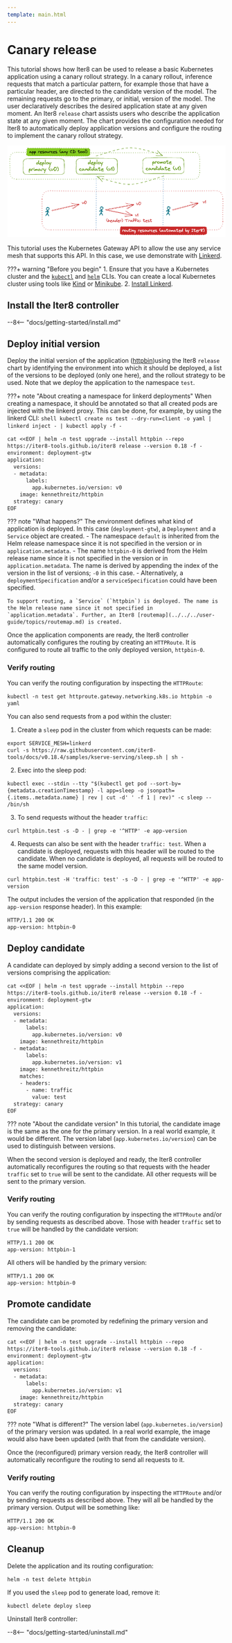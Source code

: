 ```yaml
---
template: main.html
---
```


# Canary release

This tutorial shows how Iter8 can be used to release a basic Kubernetes application using a canary rollout strategy. 
In a canary rollout, inference requests that match a particular pattern, for example those that have a particular header, are directed to the candidate version of the model. 
The remaining requests go to the primary, or initial, version of the model.
The user declaratively describes the desired application state at any given moment. 
An Iter8 `release` chart assists users who describe the application state at any given moment. 
The chart provides the configuration needed for Iter8 to automatically deploy application versions and configure the routing to implement the canary rollout strategy.

![Canary rollout](../../images/canary.png)

This tutorial uses the Kubernetes Gateway API to allow the use any service mesh that supports this API. In this case, we use demonstrate with [Linkerd](https://linkerd.io/).

???+ warning "Before you begin"
    1. Ensure that you have a Kubernetes cluster and the [`kubectl`](https://kubernetes.io/docs/reference/kubectl/) and [`helm`](https://helm.sh/) CLIs. You can create a local Kubernetes cluster using tools like [Kind](https://kind.sigs.k8s.io/) or [Minikube](https://minikube.sigs.k8s.io/docs/).
    2. [Install Linkerd](https://linkerd.io/2.14/getting-started/).

## Install the Iter8 controller

--8<-- "docs/getting-started/install.md"

## Deploy initial version

Deploy the initial version of the application ([httpbin](https://httpbin.org/))using the Iter8 `release` chart by identifying the environment into which it should be deployed, a list of the versions to be deployed (only one here), and the rollout strategy to be used. Note that we deploy the application to the namespace `test`. 

???+ note "About creating a namespace for linkerd deployments"
    When creating a namespace, it should be annotated so that all created pods are injected with the linkerd proxy. This can be done, for example, by using the linkerd CLI:
    ```shell
    kubectl create ns test --dry-run=client -o yaml | linkerd inject - | kubectl apply -f -
    ```

```shell
cat <<EOF | helm -n test upgrade --install httpbin --repo https://iter8-tools.github.io/iter8 release --version 0.18 -f -
environment: deployment-gtw
application: 
  versions:
  - metadata:
      labels:
        app.kubernetes.io/version: v0
    image: kennethreitz/httpbin
  strategy: canary
EOF
```

??? note "What happens?"
    The environment defines what kind of application is deployed. In this case (`deployment-gtw`), a `Deployment` and a `Service` object are created.
        - The namespace `default` is inherited from the Helm release namespace since it is not specified in the version or in `application.metadata`.
        - The name `httpbin-0` is derived from the Helm release name since it is not specified in the version or in `application.metadata`. The name is derived by appending the index of the version in the list of versions; `-0` in this case.
        - Alternatively, a `deploymentSpecification` and/or a `serviceSpecification` could have been specified.

    To support routing, a `Service` (`httpbin`) is deployed. The name is the Helm release name since it not specified in `application.metadata`. Further, an Iter8 [routemap](../../../user-guide/topics/routemap.md) is created.

Once the application components are ready, the Iter8 controller automatically configures the routing by creating an `HTTPRoute`. It is configured to route all traffic to the only deployed version, `httpbin-0`.

### Verify routing

You can verify the routing configuration by inspecting the `HTTPRoute`:

```shell
kubectl -n test get httproute.gateway.networking.k8s.io httpbin -o yaml
```

You can also send requests from a pod within the cluster:

1. Create a `sleep` pod in the cluster from which requests can be made:
```shell
export SERVICE_MESH=linkerd
curl -s https://raw.githubusercontent.com/iter8-tools/docs/v0.18.4/samples/kserve-serving/sleep.sh | sh -
```

2. Exec into the sleep pod:
```shell
kubectl exec --stdin --tty "$(kubectl get pod --sort-by={metadata.creationTimestamp} -l app=sleep -o jsonpath={.items..metadata.name} | rev | cut -d' ' -f 1 | rev)" -c sleep -- /bin/sh
```

3. To send requests without the header `traffic`:
```shell
curl httpbin.test -s -D - | grep -e '^HTTP' -e app-version
```

4. Requests can also be sent with the header `traffic: test`. When a candidate is deployed, requests with this header will be routed to the candidate. When no candidate is deployed, all requests will be routed to the same model version.
```shell
curl httpbin.test -H 'traffic: test' -s -D - | grep -e '^HTTP' -e app-version
```

The output includes the version of the application that responded (in the `app-version` response header). In this example:

```
HTTP/1.1 200 OK
app-version: httpbin-0
```

## Deploy candidate

A candidate can deployed by simply adding a second version to the list of versions comprising the application:

```shell
cat <<EOF | helm -n test upgrade --install httpbin --repo https://iter8-tools.github.io/iter8 release --version 0.18 -f -
environment: deployment-gtw
application: 
  versions:
  - metadata:
      labels:
        app.kubernetes.io/version: v0
    image: kennethreitz/httpbin
  - metadata:
      labels:
        app.kubernetes.io/version: v1
    image: kennethreitz/httpbin
    matches:
    - headers:
      - name: traffic
        value: test
  strategy: canary
EOF
```

??? note "About the candidate version"
    In this tutorial, the candidate image is the same as the one for the primary version. In a real world example, it would be different. The version label (`app.kubernetes.io/version`) can be used to distinguish between versions.

When the second version is deployed and ready, the Iter8 controller automatically reconfigures the routing so that requests with the header `traffic` set to `true` will be sent to the candidate. All other requests will be sent to the primary version.

### Verify routing

You can verify the routing configuration by inspecting the `HTTPRoute` and/or by sending requests as described above. Those with header `traffic` set to `true` will be handled by the candidate version:

```
HTTP/1.1 200 OK
app-version: httpbin-1
```

All others will be handled by the primary version:

```
HTTP/1.1 200 OK
app-version: httpbin-0
```

## Promote candidate

The candidate can be promoted by redefining the primary version and removing the candidate:

```shell
cat <<EOF | helm -n test upgrade --install httpbin --repo https://iter8-tools.github.io/iter8 release --version 0.18 -f -
environment: deployment-gtw
application: 
  versions:
  - metadata:
      labels:
        app.kubernetes.io/version: v1
    image: kennethreitz/httpbin
  strategy: canary
EOF
```

??? note "What is different?"
    The version label (`app.kubernetes.io/version`) of the primary version was updated. In a real world example, the image would also have been updated (with that from the candidate version).

Once the (reconfigured) primary version ready, the Iter8 controller will automatically reconfigure the routing to send all requests to it.

### Verify routing

You can verify the routing configuration by inspecting the `HTTPRoute` and/or by sending requests as described above. They will all be handled by the primary version. Output will be something like:

```
HTTP/1.1 200 OK
app-version: httpbin-0
```

## Cleanup

Delete the application and its routing configuration:

```shell
helm -n test delete httpbin
```

If you used the `sleep` pod to generate load, remove it:

```shell
kubectl delete deploy sleep
```

Uninstall Iter8 controller:

--8<-- "docs/getting-started/uninstall.md"
